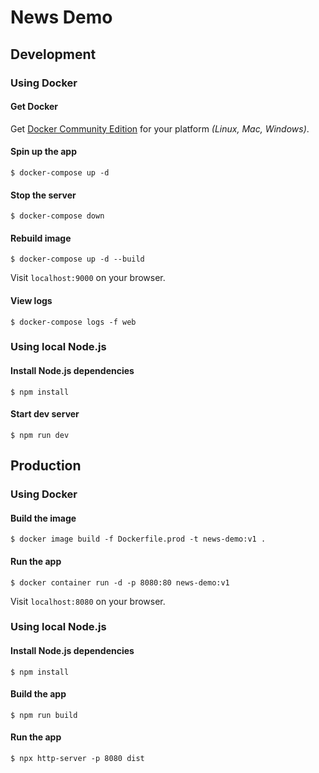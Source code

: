 # News Demo

## Development

### Using Docker

#### Get Docker

Get [Docker Community Edition](https://www.docker.com/community-edition) for your platform *(Linux, Mac, Windows)*.

#### Spin up the app

```
$ docker-compose up -d
```

#### Stop the server

```
$ docker-compose down
```

#### Rebuild image

```
$ docker-compose up -d --build
```

Visit `localhost:9000` on your browser.

#### View logs

```
$ docker-compose logs -f web
```

### Using local Node.js

#### Install Node.js dependencies

```
$ npm install
```

#### Start dev server

```
$ npm run dev
```

## Production

### Using Docker

#### Build the image

```
$ docker image build -f Dockerfile.prod -t news-demo:v1 .
```

#### Run the app

```
$ docker container run -d -p 8080:80 news-demo:v1
```

Visit `localhost:8080` on your browser.

### Using local Node.js

#### Install Node.js dependencies

```
$ npm install
```

#### Build the app

```
$ npm run build
```

#### Run the app

```
$ npx http-server -p 8080 dist
```
